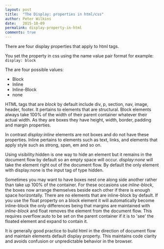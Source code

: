 ```yaml
---
layout: post
title:  "The Display: properties in html/css"
author: Peter Wilkins
date:   2015-10-09
permalink: display-property-in-html
comments: true
---
```


There are four display properties that apply to html tags.

You set the property in css using the name value pair format for example: ```display: block```

The are four possible values:
* Block
* Inline
* Inline-Block
* none

HTML tags that are *block* by default include div, p, section, nav, image, header, footer. It pertains to elements that are structural. Block elements always take 100% of the width of their parent container whatever their actual width. As they are boxes they have height, width, border, padding and margin properties.

In contrast *display:inline* elements are not boxes and do not have these properties. Inline pertains to elements such as text, links, and elements that apply style such as strong, span, em and so on.

Using visibility:hidden is one way to hide an element but it remains in the document flow by default so an empty space will occur. *display:none* will take the element right out of the document flow. By default the only element with display:none is the input tag of type hidden.

Sometimes you may want to have boxes nest one along side another rather than take up 100% of the container. For these occasions use *inline-block*, the boxes now arrange themselves beside each other if there is enough space horizontally. There are no elements that are inline-block by default. If you use the float property on a block element it will automatically become inline-block the only differences being that margins are maintained with *inline-block* and float removes the element from the document flow. This requires overflow:auto to be set on the parent container if it is to 'see' the floated element and expand to contain it.

It is generally good practice to build html in the direction of document flow and maintain elements default display property. This maintains code clarity and avoids confusion or unpredictable behavior in the browser.
